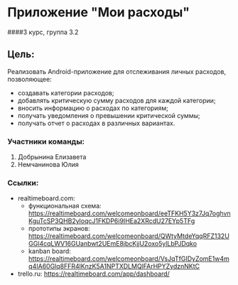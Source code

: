# Приложение "Мои расходы"
####3 курс, группа 3.2
## Цель: 
Реализовать Android-приложение для отслеживания личных расходов, позволяющее:
- создавать категории расходов;
- добавлять критическую сумму расходов для каждой категории;
- вносить информацию о расходах по категориям;
- получать уведомления о превышении критической суммы;
- получать отчет о расходах в различных вариантах. 	 
### Участники команды:
1. Добрынина Елизавета
2. Немчанинова Юлия

### Ссылки:
- realtimeboard.com: 
    - функциональная схема: <https://realtimeboard.com/welcomeonboard/eeTFKH5Y3z7Jq7oghvnKguTcSP3QHB2yloqcJ1FKDP6i9IHEa2XRcdU27EYp5TFg>
	- прототипы экранов: <https://realtimeboard.com/welcomeonboard/QWtyMtdeYqqRFZ132UGGl4cqLWV16GUanbwt2UEmE8jbcKjjU2oxo5ylLbPJDqko>
	- kanban board: <https://realtimeboard.com/welcomeonboard/VsJqTfGIDyZomE1w4mq4IA60Glq8FFR4lKnzK5A1NPTXDLMQlFArHPYZydznNKtC>
- trello.ru: <https://realtimeboard.com/app/dashboard/>